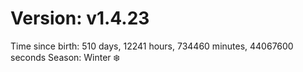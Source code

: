 # Version: v1.4.23
Time since birth: 510 days, 12241 hours, 734460 minutes, 44067600 seconds
Season: Winter ❄️
